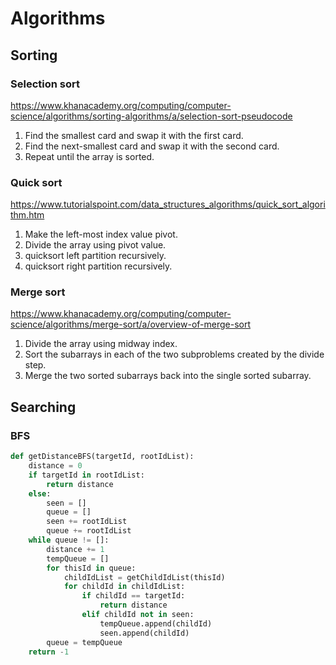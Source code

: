 # Algorithms

## Sorting
<!-- Oversimplification -->

### Selection sort
https://www.khanacademy.org/computing/computer-science/algorithms/sorting-algorithms/a/selection-sort-pseudocode
1. Find the smallest card and swap it with the first card.
1. Find the next-smallest card and swap it with the second card.
1. Repeat until the array is sorted.

### Quick sort
https://www.tutorialspoint.com/data_structures_algorithms/quick_sort_algorithm.htm
1. Make the left-most index value pivot.
1. Divide the array using pivot value.
1. quicksort left partition recursively.
1. quicksort right partition recursively.

### Merge sort
https://www.khanacademy.org/computing/computer-science/algorithms/merge-sort/a/overview-of-merge-sort
1. Divide the array using midway index.
1. Sort the subarrays in each of the two subproblems created by the divide step.
1. Merge the two sorted subarrays back into the single sorted subarray.


## Searching
### BFS
```Python
def getDistanceBFS(targetId, rootIdList):
    distance = 0
    if targetId in rootIdList:
        return distance
    else:
        seen = []  
        queue = []
        seen += rootIdList          
        queue += rootIdList
    while queue != []:
        distance += 1
        tempQueue = []
        for thisId in queue:
            childIdList = getChildIdList(thisId)
            for childId in childIdList:
                if childId == targetId:
                    return distance
                elif childId not in seen:
                    tempQueue.append(childId)
                    seen.append(childId)
        queue = tempQueue              
    return -1
```
